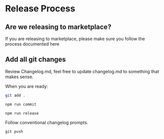 # Release Process

## Are we releasing to marketplace?

If you are releasing to marketplace, please make sure you follow the process documented here

## Add all git changes

Review Changelog.md, feel free to update changelog.md to something that makes sense.

When you are ready:

```sh
git add .

npm run commit

npm run release
```

Follow conventional changelog prompts.

`git push`
